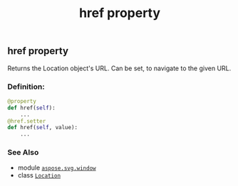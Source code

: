 ﻿---
title: href property
second_title: Aspose.SVG for Python via .NET API References
description: 
type: docs
weight: 100
url: /python-net/aspose.svg.window/location/href/
is_root: false
---

## href property


Returns the Location object's URL.
Can be set, to navigate to the given URL.
### Definition:
```python
@property
def href(self):
    ...
@href.setter
def href(self, value):
    ...
```

### See Also
* module [`aspose.svg.window`](../../)
* class [`Location`](/svg/python-net/aspose.svg.window/location)

